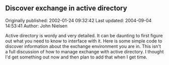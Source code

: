 ## Discover exchange in active directory

Originally published: 2002-01-24 09:32:42
Last updated: 2004-09-04 14:53:41
Author: John Nielsen

Active directory is wordy and very detailed. It can be daunting to first figure out what you need to know to interface with it. Here is some simple code to discover information about the exchange environment you are in. This isn't a full discussion of how to manage exchange with active directory. I thought I'd get something out now and then plan to add that when I get time.